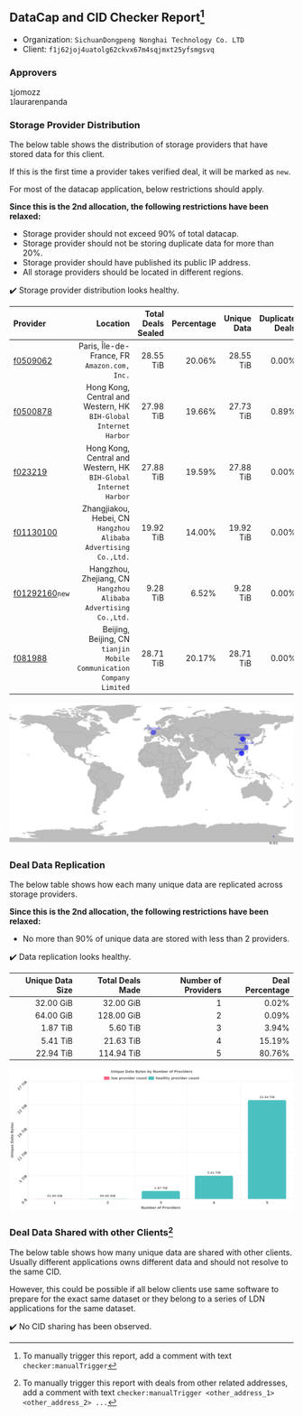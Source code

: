 ## DataCap and CID Checker Report[^1]
 - Organization: `SichuanDongpeng Nonghai Technology Co. LTD`
 - Client: `f1j62joj4uatolg62ckvx67m4sqjmxt25yfsmgsvq`
### Approvers
`1`jomozz<br/>`1`laurarenpanda

### Storage Provider Distribution
The below table shows the distribution of storage providers that have stored data for this client.

If this is the first time a provider takes verified deal, it will be marked as `new`.

For most of the datacap application, below restrictions should apply.

**Since this is the 2nd allocation, the following restrictions have been relaxed:**
 - Storage provider should not exceed 90% of total datacap.
 - Storage provider should not be storing duplicate data for more than 20%.
 - Storage provider should have published its public IP address.
 - All storage providers should be located in different regions.

✔️ Storage provider distribution looks healthy.

| Provider                                                    |                                                                Location | Total Deals Sealed | Percentage | Unique Data | Duplicate Deals |
| :---------------------------------------------------------- | ----------------------------------------------------------------------: | -----------------: | ---------: | ----------: | --------------: |
| [f0509062](https://filfox.info/en/address/f0509062)         |                         Paris, Île-de-France, FR<br/>`Amazon.com, Inc.` |          28.55 TiB |     20.06% |   28.55 TiB |           0.00% |
| [f0500878](https://filfox.info/en/address/f0500878)         |     Hong Kong, Central and Western, HK<br/>`BIH-Global Internet Harbor` |          27.98 TiB |     19.66% |   27.73 TiB |           0.89% |
| [f023219](https://filfox.info/en/address/f023219)           |     Hong Kong, Central and Western, HK<br/>`BIH-Global Internet Harbor` |          27.88 TiB |     19.59% |   27.88 TiB |           0.00% |
| [f01130100](https://filfox.info/en/address/f01130100)       |      Zhangjiakou, Hebei, CN<br/>`Hangzhou Alibaba Advertising Co.,Ltd.` |          19.92 TiB |     14.00% |   19.92 TiB |           0.00% |
| [f01292160](https://filfox.info/en/address/f01292160)`new`  |      Hangzhou, Zhejiang, CN<br/>`Hangzhou Alibaba Advertising Co.,Ltd.` |           9.28 TiB |      6.52% |    9.28 TiB |           0.00% |
| [f081988](https://filfox.info/en/address/f081988)           | Beijing, Beijing, CN<br/>`tianjin Mobile Communication Company Limited` |          28.71 TiB |     20.17% |   28.71 TiB |           0.00% |

<img src="https://raw.githubusercontent.com/data-preservation-programs/filplus-checker-assets/main/filecoin-project/filecoin-plus-large-datasets/issues/2022/1693961196314.png"/>

### Deal Data Replication
The below table shows how each many unique data are replicated across storage providers.


**Since this is the 2nd allocation, the following restrictions have been relaxed:**
- No more than 90% of unique data are stored with less than 2 providers.

✔️ Data replication looks healthy.

| Unique Data Size | Total Deals Made | Number of Providers | Deal Percentage |
| ---------------: | ---------------: | ------------------: | --------------: |
|        32.00 GiB |        32.00 GiB |                   1 |           0.02% |
|        64.00 GiB |       128.00 GiB |                   2 |           0.09% |
|         1.87 TiB |         5.60 TiB |                   3 |           3.94% |
|         5.41 TiB |        21.63 TiB |                   4 |          15.19% |
|        22.94 TiB |       114.94 TiB |                   5 |          80.76% |

<img src="https://raw.githubusercontent.com/data-preservation-programs/filplus-checker-assets/main/filecoin-project/filecoin-plus-large-datasets/issues/2022/1693961197256.png"/>

### Deal Data Shared with other Clients[^3]
The below table shows how many unique data are shared with other clients.
Usually different applications owns different data and should not resolve to the same CID.

However, this could be possible if all below clients use same software to prepare for the exact same dataset or they belong to a series of LDN applications for the same dataset.

✔️ No CID sharing has been observed.

[^1]: To manually trigger this report, add a comment with text `checker:manualTrigger`

[^2]: Deals from those addresses are combined into this report as they are specified with `checker:manualTrigger`

[^3]: To manually trigger this report with deals from other related addresses, add a comment with text `checker:manualTrigger <other_address_1> <other_address_2> ...`
